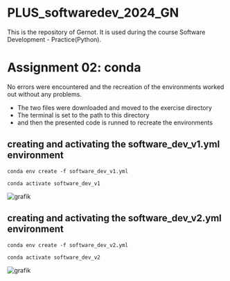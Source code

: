 # PLUS_softwaredev_2024_GN

This is the repository of Gernot.
It is used during the course Software Development - Practice(Python).

# Assignment 02: conda
No errors were encountered and the recreation of the environments worked out without any problems.
- The two files were downloaded and moved to the exercise directory
- The terminal is set to the path to this directory
- and then the presented code is runned to recreate the environments

## creating and activating the software_dev_v1.yml environment
```
conda env create -f software_dev_v1.yml
```
```
conda activate software_dev_v1
```
![grafik](https://github.com/gernotnikolaus/PLUS_softwaredev_2024_GN/assets/148253460/8b5f6b53-232c-4bfe-8136-8a8797dbaa37)

## creating and activating the software_dev_v2.yml environment
```
conda env create -f software_dev_v2.yml
```
```
conda activate software_dev_v2
```
![grafik](https://github.com/gernotnikolaus/PLUS_softwaredev_2024_GN/assets/148253460/16035115-032a-4c7c-b970-e7ef8bfd6dd1)
